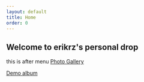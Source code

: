 ```yaml
---
layout: default
title: Home
order: 0
---
```

## Welcome to erikrz's personal drop

this is after menu
[Photo Gallery](photos.md)

[Demo album](berlin.md)
